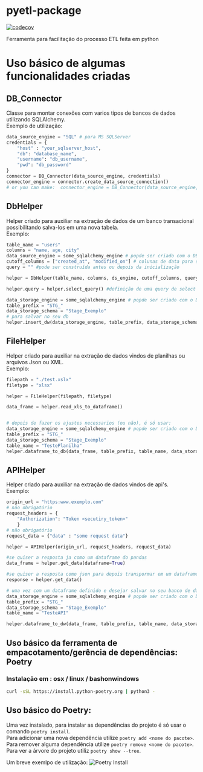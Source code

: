 # pyetl-package
[![codecov](https://codecov.io/gh/Bild-Vitta-Data-Team/pyetl-package/branch/main/graph/badge.svg?token=IFMEMUDG19)](https://codecov.io/gh/Bild-Vitta-Data-Team/pyetl-package)  

Ferramenta para facilitação do processo ETL feita em python

# Uso básico de algumas funcionalidades criadas
## DB_Connector  
Classe para montar conexões com varios tipos de bancos de dados utilizando SQLAlchemy.    
Exemplo de utilização:  
```python
data_source_engine = "SQL" # para MS SQLServer  
credentials = {  
    "host" : "your_sqlserver_host",  
    "db": "database_name",  
    "username": "db_username",  
    "pwd": "db_password"  
}  
connector = DB_Connector(data_source_engine, credentials)  
connector_engine = connector.create_data_source_connection()  
# or you can make:  connector_engine = DB_Connector(data_source_engine, credentials).create_data_source_connection()  
```

## DbHelper
Helper criado para auxiliar na extração de dados de um banco transacional possibilitando salva-los em uma nova tabela.  
Exemplo:  
```python
table_name = "users"
columns = "name, age, city"
data_source_engine = some_sqlalchemy_engine # popde ser criado com o DB_Connector
cutoff_columns = ["created_at", "modified_on"] # colunas de data para serem usadas como corte
query = "" #pode ser construída antes ou depois da inicialização

helper = DbHelper(table_name, columns, ds_engine, cutoff_columns, query)

helper.query = helper.select_query() #definição de uma query de select para a tabela no data_source

data_storage_engine = some_sqlalchemy_engine # popde ser criado com o DB_Connector
table_prefix = "STG_" 
data_storage_schema = "Stage_Exemplo"
# para salvar no seu db 
helper.insert_dw(data_storage_engine, table_prefix, data_storage_schema)

```

## FileHelper
Helper criado para auxiliar na extração de dados vindos de planilhas ou arquivos Json ou XML.  
Exemplo: 

```python
filepath = "./test.xslx"
filetype = "xlsx"

helper = FileHelper(filepath, filetype)

data_frame = helper.read_xls_to_dataframe()


# depois de fazer os ajustes necessarios (ou não), é só usar:
data_storage_engine = some_sqlalchemy_engine # popde ser criado com o DB_Connector
table_prefix = "STG_" 
data_storage_schema = "Stage_Exemplo"
table_name = "TestePlanilha"
helper.dataframe_to_db(data_frame, table_prefix, table_name, data_storage_engine, data_storage_schema)

```

## APIHelper
Helper criado para auxiliar na extração de dados vindos de api's.  
Exemplo:
```python
origin_url = "https:www.exemplo.com"
# não obrigatório
request_headers = {
    "Authorization": "Token <secutiry_token>"
    }
# não obrigatório
request_data = {"data" : "some request data"} 

helper = APIHelper(origin_url, request_headers, request_data)

#se quiser a resposta ja como um dataframe do pandas
data_frame = helper.get_data(dataframe=True)

#se quiser a resposta como json para depois transpormar em um dataframe na sua aplicação
response = helper.get_data()

# uma vez com um dataframe definido e desejar salvar no seu banco de dados
data_storage_engine = some_sqlalchemy_engine # popde ser criado com o DB_Connector
table_prefix = "STG_" 
data_storage_schema = "Stage_Exemplo"
table_name = "TesteAPI"

helper.dataframe_to_dw(data_frame, table_prefix, table_name, data_storage_engine, data_storage_schema)

```

## Uso básico da ferramenta de empacotamento/gerência de dependências: Poetry
### Instalação em : osx / linux / bashonwindows 
```bash
curl -sSL https://install.python-poetry.org | python3 -
```
## Uso básico do Poetry:
Uma vez instalado, para instalar as dependências do projeto é só usar o comando `poetry install`.   
Para adicionar uma nova dependência utilize `poetry add <nome do pacote>`.  
Para remover alguma dependência utilize `poetry remove <nome do pacote>`.   
Para ver a árvore do projeto utiliz `poetry show --tree`.  

Um breve exemlpo de utilização:
![Poetry Install](https://raw.githubusercontent.com/python-poetry/poetry/master/assets/install.gif)

